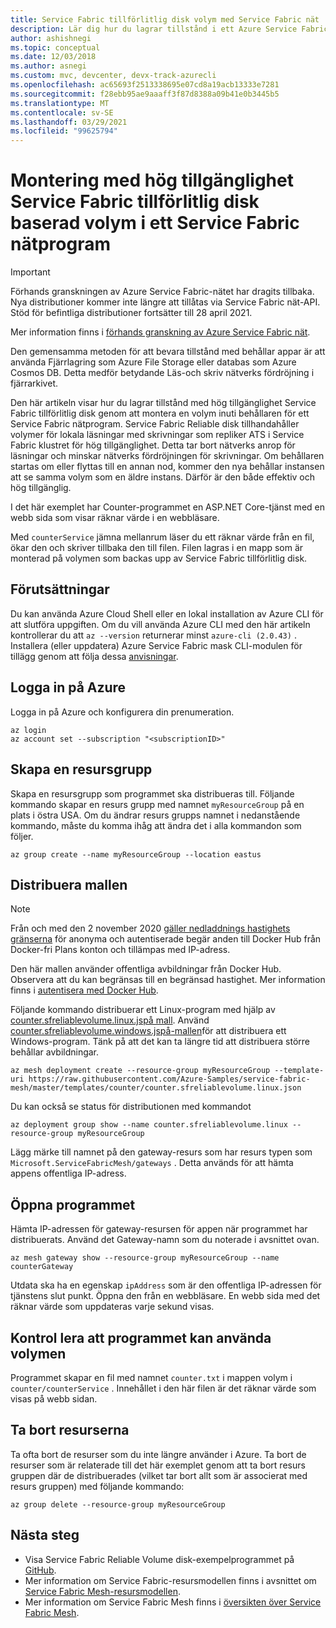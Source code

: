 ```yaml
---
title: Service Fabric tillförlitlig disk volym med Service Fabric nät
description: Lär dig hur du lagrar tillstånd i ett Azure Service Fabric nätprogram genom att montera Service Fabric tillförlitlig diskbaserad volym i behållaren med hjälp av Azure CLI.
author: ashishnegi
ms.topic: conceptual
ms.date: 12/03/2018
ms.author: asnegi
ms.custom: mvc, devcenter, devx-track-azurecli
ms.openlocfilehash: ac65693f2513338695e07cd8a19acb13333e7281
ms.sourcegitcommit: f28ebb95ae9aaaff3f87d8388a09b41e0b3445b5
ms.translationtype: MT
ms.contentlocale: sv-SE
ms.lasthandoff: 03/29/2021
ms.locfileid: "99625794"
---
```

# <a name="mount-highly-available-service-fabric-reliable-disk-based-volume-in-a-service-fabric-mesh-application"></a>Montering med hög tillgänglighet Service Fabric tillförlitlig disk baserad volym i ett Service Fabric nätprogram 

> [!IMPORTANT]
> Förhands granskningen av Azure Service Fabric-nätet har dragits tillbaka. Nya distributioner kommer inte längre att tillåtas via Service Fabric nät-API. Stöd för befintliga distributioner fortsätter till 28 april 2021.
> 
> Mer information finns i [förhands granskning av Azure Service Fabric nät](https://azure.microsoft.com/updates/azure-service-fabric-mesh-preview-retirement/).

Den gemensamma metoden för att bevara tillstånd med behållar appar är att använda Fjärrlagring som Azure File Storage eller databas som Azure Cosmos DB. Detta medför betydande Läs-och skriv nätverks fördröjning i fjärrarkivet.

Den här artikeln visar hur du lagrar tillstånd med hög tillgänglighet Service Fabric tillförlitlig disk genom att montera en volym inuti behållaren för ett Service Fabric nätprogram.
Service Fabric Reliable disk tillhandahåller volymer för lokala läsningar med skrivningar som repliker ATS i Service Fabric klustret för hög tillgänglighet. Detta tar bort nätverks anrop för läsningar och minskar nätverks fördröjningen för skrivningar. Om behållaren startas om eller flyttas till en annan nod, kommer den nya behållar instansen att se samma volym som en äldre instans. Därför är den både effektiv och hög tillgänglig.

I det här exemplet har Counter-programmet en ASP.NET Core-tjänst med en webb sida som visar räknar värde i en webbläsare.

Med `counterService` jämna mellanrum läser du ett räknar värde från en fil, ökar den och skriver tillbaka den till filen. Filen lagras i en mapp som är monterad på volymen som backas upp av Service Fabric tillförlitlig disk.

## <a name="prerequisites"></a>Förutsättningar

Du kan använda Azure Cloud Shell eller en lokal installation av Azure CLI för att slutföra uppgiften. Om du vill använda Azure CLI med den här artikeln kontrollerar du att `az --version` returnerar minst `azure-cli (2.0.43)` .  Installera (eller uppdatera) Azure Service Fabric mask CLI-modulen för tillägg genom att följa dessa [anvisningar](service-fabric-mesh-howto-setup-cli.md).

## <a name="sign-in-to-azure"></a>Logga in på Azure

Logga in på Azure och konfigurera din prenumeration.

```azurecli-interactive
az login
az account set --subscription "<subscriptionID>"
```

## <a name="create-a-resource-group"></a>Skapa en resursgrupp

Skapa en resursgrupp som programmet ska distribueras till. Följande kommando skapar en resurs grupp med namnet `myResourceGroup` på en plats i östra USA. Om du ändrar resurs grupps namnet i nedanstående kommando, måste du komma ihåg att ändra det i alla kommandon som följer.

```azurecli-interactive
az group create --name myResourceGroup --location eastus
```

## <a name="deploy-the-template"></a>Distribuera mallen

>[!NOTE]
> Från och med den 2 november 2020 [gäller nedladdnings hastighets gränserna](https://docs.docker.com/docker-hub/download-rate-limit/) för anonyma och autentiserade begär anden till Docker Hub från Docker-fri Plans konton och tillämpas med IP-adress. 
> 
> Den här mallen använder offentliga avbildningar från Docker Hub. Observera att du kan begränsas till en begränsad hastighet. Mer information finns i [autentisera med Docker Hub](../container-registry/buffer-gate-public-content.md#authenticate-with-docker-hub).

Följande kommando distribuerar ett Linux-program med hjälp av [counter.sfreliablevolume.linux.jspå mall](https://github.com/Azure-Samples/service-fabric-mesh/blob/master/templates/counter/counter.sfreliablevolume.linux.json). Använd [counter.sfreliablevolume.windows.jspå-mallen](https://github.com/Azure-Samples/service-fabric-mesh/blob/master/templates/counter/counter.sfreliablevolume.windows.json)för att distribuera ett Windows-program. Tänk på att det kan ta längre tid att distribuera större behållar avbildningar.

```azurecli-interactive
az mesh deployment create --resource-group myResourceGroup --template-uri https://raw.githubusercontent.com/Azure-Samples/service-fabric-mesh/master/templates/counter/counter.sfreliablevolume.linux.json
```

Du kan också se status för distributionen med kommandot

```azurecli-interactive
az deployment group show --name counter.sfreliablevolume.linux --resource-group myResourceGroup
```

Lägg märke till namnet på den gateway-resurs som har resurs typen som `Microsoft.ServiceFabricMesh/gateways` . Detta används för att hämta appens offentliga IP-adress.

## <a name="open-the-application"></a>Öppna programmet

Hämta IP-adressen för gateway-resursen för appen när programmet har distribuerats. Använd det Gateway-namn som du noterade i avsnittet ovan.
```azurecli-interactive
az mesh gateway show --resource-group myResourceGroup --name counterGateway
```

Utdata ska ha en egenskap `ipAddress` som är den offentliga IP-adressen för tjänstens slut punkt. Öppna den från en webbläsare. En webb sida med det räknar värde som uppdateras varje sekund visas.

## <a name="verify-that-the-application-is-able-to-use-the-volume"></a>Kontrol lera att programmet kan använda volymen

Programmet skapar en fil med namnet `counter.txt` i mappen volym i `counter/counterService` . Innehållet i den här filen är det räknar värde som visas på webb sidan.

## <a name="delete-the-resources"></a>Ta bort resurserna

Ta ofta bort de resurser som du inte längre använder i Azure. Ta bort de resurser som är relaterade till det här exemplet genom att ta bort resurs gruppen där de distribuerades (vilket tar bort allt som är associerat med resurs gruppen) med följande kommando:

```azurecli-interactive
az group delete --resource-group myResourceGroup
```

## <a name="next-steps"></a>Nästa steg

- Visa Service Fabric Reliable Volume disk-exempelprogrammet på [GitHub](https://github.com/Azure-Samples/service-fabric-mesh/tree/master/src/counter).
- Mer information om Service Fabric-resursmodellen finns i avsnittet om [Service Fabric Mesh-resursmodellen](service-fabric-mesh-service-fabric-resources.md).
- Mer information om Service Fabric Mesh finns i [översikten över Service Fabric Mesh](service-fabric-mesh-overview.md).
